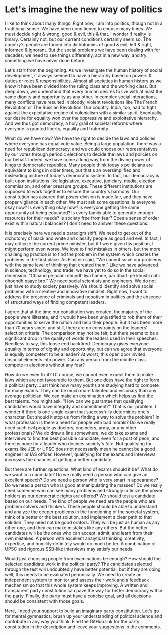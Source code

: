 # Let's imagine the new way of politics

I like to think about many things. Right now, I am into politics, though not in a traditional sense. We have been conditioned to choose many times. We must decide right & wrong, good & evil, this & that. I wonder if reality is binary. Certainly not, but our current conditions certainly seem so. The country's people are forced into dichotomies of good & evil, left & right, informed & ignorant. But the social problems we have been dealing with for decades, we need to see things differently, act in a new way, and try something we have never done before.  

Let's start from the beginning. As we investigate the human history of social development, it always seemed to have a hierarchy based on powers & duties or roles & responsibilities. Almost all societies in human history as we know it have been divided into the ruling class and the working class. But deep down, we understand that every human desires to live with at least the same dignity and opportunity as any other. In complex social interactions, many conflicts have resulted in bloody, violent revolutions like The French Revolution or The Russian Revolution. Our country, India, too, had to fight against the exploitative regime of colonialism with a similar spirit. Eventually, our desire for equality won over the oppressive and exploitative hierarchy. And we thus got democracy, a holy grail of societal reforms where everyone is granted liberty, equality and fraternity.  

What do we have now? We have the right to decide the laws and policies where everyone has equal vote value. Being a large population, there was a need for republican democracy, and we could choose our representatives by our votes through periodic elections to decide the laws and policies on our behalf. Indeed, we have come a long way from the divine power of kings to democratic republics. Many people think today's politicians are equivalent to kings in older times, but that's an oversimplified and misleading picture of today's democratic system. In fact, our democracy is built upon institutions like legislative, executive, judiciary, media, election commission, and other pressure groups. These different institutions are supposed to work together to ensure the country's harmony. Our constitution has assured that power division is made fair, and they have proper vigilance in each other. We must ask some questions. Is everyone okay now? Is everything okay now? Is everyone getting the same opportunity of being educated? Is every family able to generate enough resources for their needs? Is society free from fear? Does a sense of order exist within natural balances? I don't need to answer these questions.   

It is precisely here we need a paradigm shift. We need to get out of the dichotomy of black and white and classify people as good and evil. In fact, I may criticize the current prime minister, but if I were given his position, I might perform even worse. We love to find mistakes in others, but the more challenging practice is to find the problem in the system which creates the problems in the first place. As Einstein said, "We cannot solve our problems with the same level of thinking that created them." Like we have advanced in science, technology, and trade, we have yet to do so in the social dimension. “Chaand pe paani dhundh liya hamne, par dharti pe khushi nahi dhoondh paaye bro.” We need social scientists and engineers. We do not just have to study society passively. We should identify and solve social problems with a creative and innovative mindset. Right now, I want to address the presence of criminals and nepotism in politics and the absence of structured ways of finding competent leaders.  

I agree that at the time our constitution was created, the majority of the people were illiterate, and it would have been unjustified to rob them of their opportunities to serve the nation and help their people. But it has been more than 70 years since, and still, there are no constraints on the leaders' selection criteria. The comparison may not be fair, but there seems to be a significant drop in the quality of words the leaders used in their speeches. Needless to say, this loose end backfired. Democracy gives everyone equality in terms of dignity and opportunity, but can we agree that everyone is equally competent to be a leader? At worst, this open door invited unsocial elements into power. Can any person from the middle class compete in elections without any fear?  

How do we even fix it? Of course, we cannot even expect them to make laws which are not favourable to them. But one does have the right to form a political party. Just think how many youths are studying hard to compete for many exams. They can be much more talented and visionary than any average politician. We can make an examination which helps us find the best talents. You might ask, "How can we guarantee that qualifying candidates would have integrity and commitment?" That is our problem. I wonder if there is one single exam that successfully determines one's character. But should it stop us from finding a way to solve the problem? In what profession is there a need for people with bad morals? Do we really need such evil people as doctors, engineers, army, or any other professionals? We do draw a line somewhere, we do take exams and interviews to find the best possible candidate, even for a post of peon, and there is none for a leader who decides society's fate. Not qualifying for exams like JEE or UPSC does not necessarily mean he cannot be a good engineer or IAS officer. However, qualifying for the exams and interviews increases the chances of getting a better candidate.  

But there are further questions. What kind of exams should it be? What do we want in a candidate? Do we really need a person who can give an excellent speech? Do we need a person who is very smart in appearance? Do we need a person who is good at manipulating the masses? Do we really need someone who can see many problems and strongly criticize the power holders as our democratic rights are offered? We should test a candidate based on our needs. The kind of people we need are the people who are problem solvers and thinkers. These people should be able to understand and analyze the deeper problems in the functioning of the societal system, think of a better or the best solution, and implement a clear path to that solution. They need not be good orators. They will be just as human as any other one, and they can make mistakes like any others. But the better candidates will be the ones who can accept, admit, and learn from their own mistakes. A person with excellent analytical thinking, creativity, expertise, and humility definitely would do much better. A combination of UPSC and rigorous SSB-like interviews may satisfy our needs.  

Would just choosing people from examinations be enough? How should the selected candidate work in the political party? The candidates selected through the test will undoubtedly have better potential, but if they are doing well, this needs to be evaluated periodically. We need to create an independent system to monitor and assess their work and a feedback mechanism so that this whole system keeps improving. A written and transparent party constitution can pave the way for better democracy within the party. Finally, the party must have a concise goal, and all decisions should be consistent with those goals.   

Here, I need your support to build an imaginary party constitution. Let's go for mental gymnastics, brush up your understanding of political science and contribute in any way you think. Find the GitHub link for the party constitution in the description and leave your suggestions in the comments. 